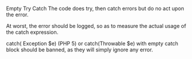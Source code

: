 Empty Try Catch
The code does try, then catch errors but do no act upon the error. 

<?php

try { 
    doSomething();
} catch (Throwable $e) {
    // simply ignore this
}

?>

At worst, the error should be logged, so as to measure the actual usage of the catch expression.

catch( Exception $e) (PHP 5) or catch(Throwable $e) with empty catch block should be banned, as they will simply ignore any error. 